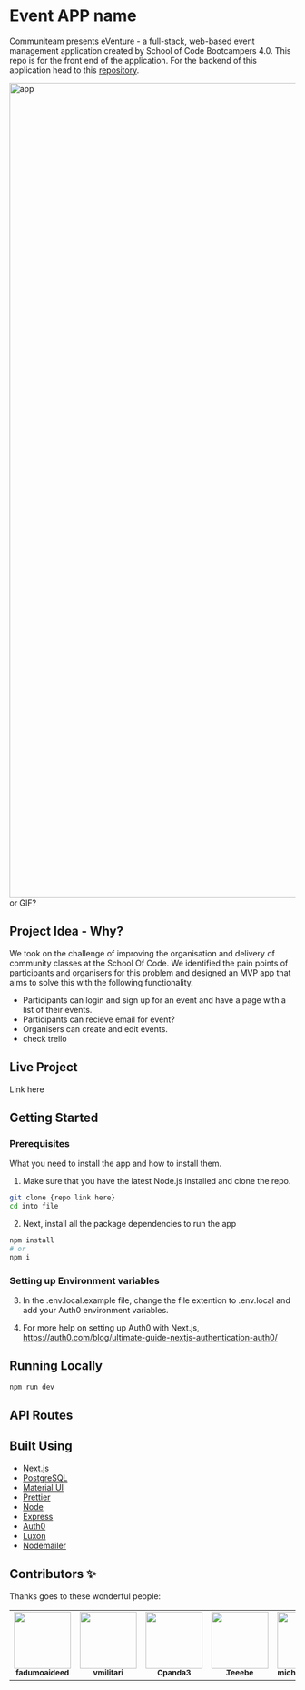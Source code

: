 # Event APP name

Communiteam presents eVenture - a full-stack, web-based event management application created by School of Code Bootcampers 4.0. This repo is for the front end of the application. For the backend of this application head to this [repository](https://github.com/SchoolOfCode/back-end-eventure).

<img width="1433" alt="app" src="img here">
or GIF?

## Project Idea - Why?

We took on the challenge of improving the organisation and delivery of community classes at the School Of Code. We identified the pain points of participants and organisers for this problem and designed an MVP app that aims to solve this with the following functionality.

-   Participants can login and sign up for an event and have a page with a list of their events.
-   Participants can recieve email for event?
-   Organisers can create and edit events.
-   check trello

## Live Project

Link here

## Getting Started

### Prerequisites

What you need to install the app and how to install them.

1. Make sure that you have the latest Node.js installed and clone the repo.

```bash
git clone {repo link here}
cd into file
```

2. Next, install all the package dependencies to run the app

```bash
npm install
# or
npm i
```

### Setting up Environment variables

3. In the .env.local.example file, change the file extention to .env.local and add your Auth0 environment variables.

4. For more help on setting up Auth0 with Next.js, https://auth0.com/blog/ultimate-guide-nextjs-authentication-auth0/

## Running Locally

```bash
npm run dev
```

## API Routes

## Built Using

-   [Next.js](https://nextjs.org/)
-   [PostgreSQL](https://www.postgresql.org/)
-   [Material UI](https://material-ui.com/)
-   [Prettier](https://prettier.io/)
-   [Node](https://nodejs.org/en/)
-   [Express](https://expressjs.com/)
-   [Auth0](https://auth0.com/)
-   [Luxon](https://moment.github.io/luxon/)
-   [Nodemailer](https://nodemailer.com/about/)

## Contributors ✨

Thanks goes to these wonderful people:

<!-- ALL-CONTRIBUTORS-LIST:START - Do not remove or modify this section -->
<!-- prettier-ignore-start -->
<!-- markdownlint-disable -->
<table>
  <tr>
    <td align="center"><a href="github link1"><img src="https://avatars0.githubusercontent.com/u/71390607?s=60&v=4" width="100px;" alt=""/><br /><sub><b>fadumoaideed</b></sub></a><br /><a </td>
    <td align="center"><a href="https://github.com/vmilitaru"><img src="https://avatars0.githubusercontent.com/u/70764326?s=120&v=4" width="100px;" alt=""/><br /><sub><b>vmilitari</b></sub></a><br /></td>
   <td align="center"><a href="https://github.com/Cpanda3"><img src="https://ca.slack-edge.com/T6L933W4X-U019WPN4M51-380f3738d180-512" width="100px;" alt=""/><br /><sub><b>Cpanda3</b></sub></a><br /></td>
   <td align="center"><a href="https://github.com/Teeenbe"><img src="https://ca.slack-edge.com/T6L933W4X-U019WQM1Q4V-183cc3dedaa7-512" width="100px;" alt=""/><br /><sub><b>Teeebe</b></sub></a><br /></td>
  <td align="center"><a href="https://github.com/michaelfswann"><img src="https://avatars3.githubusercontent.com/u/20445671?s=64&v=4" width="100px;" alt=""/><br /><sub><b>michaelfswann</b></sub></a><br /></td>
  </tr>
</table>

<!-- markdownlint-enable -->
<!-- prettier-ignore-end -->

<!-- ALL-CONTRIBUTORS-LIST:END -->
